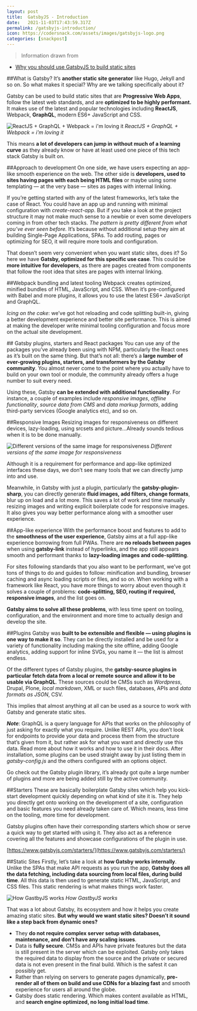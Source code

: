 ```yaml
---
layout: post
title:  GatsbyJS - Introduction
date:   2021-11-03T17:43:59.317Z
permalink: /gatsbyjs-introduction/
icon: https://codersnack.com/assets/images/gatsbyjs-logo.png
categories: [snackpost]
---
```


> Information drawn from 
- [Why you should use GatsbyJS to build static sites](https://www.freecodecamp.org/news/why-you-should-use-gatsbyjs-to-build-static-sites-4f90eb6d1a7b/)


##What is Gatsby?
It’s **another static site generator** like Hugo, Jekyll and so on. So what makes it special? Why are we talking specifically about it?

Gatsby can be used to build static sites that are **Progressive Web Apps**, follow the latest web standards, and are **optimized to be highly performant.** It makes use of the latest and popular technologies including **ReactJS**, Webpack, **GraphQL**, modern ES6+ JavaScript and CSS.

![ReactJS + GraphQL + Webpack = i'm loving it](https://codersnack.com/assets/images/gatsbyjs-reactjs-graphql-webpack.png)
*ReactJS + GraphQL + Webpack = i'm loving it*

This means **a lot of developers can jump in without much of a learning curve** as they already know or have at least used one piece of this tech stack Gatsby is built on.

##Approach to development
On one side, we have users expecting an app-like smooth experience on the web. The other side is **developers, used to sites having pages with each being HTML files** or maybe using some templating — at the very base — sites as pages with internal linking.

If you’re getting started with any of the latest frameworks, let’s take the case of React. You could have an app up and running with minimal configuration with *create-react-app*. But if you take a look at the project structure it may not make much sense to a newbie or even some developers coming in from other tech stacks. *The pattern is pretty different from what you’ve ever seen before.* It’s because without additional setup they aim at building Single-Page Applications, SPAs. To add routing, pages or optimizing for SEO, it will require more tools and configuration.

That doesn’t seem very convenient when you want static sites, does it? So here we have **Gatsby, optimized for this specific use case**. This could be **more intuitive for developers**, as there are pages created from components that follow the root idea that sites are pages with internal linking.

##Webpack bundling and latest tooling
Webpack creates optimized, minified bundles of HTML, JavaScript, and CSS. When it’s pre-configured with Babel and more plugins, it allows you to use the latest ES6+ JavaScript and GraphQL.

*Icing on the cake*: we’ve got hot reloading and code splitting built-in, giving a better development experience and better site performance. This is aimed at making the developer write minimal tooling configuration and focus more on the actual site development.

## Gatsby plugins, starters and React packages
You can use any of the packages you’ve already been using with NPM, particularly the React ones as it’s built on the same thing. But that’s not all: there’s a **large number of ever-growing plugins, starters, and transformers by the Gatsby community**. You almost never come to the point where you actually have to build on your own tool or module, the community already offers a huge number to suit every need.

Using these, Gatsby **can be extended with additional functionality**. For instance, a couple of examples include *responsive images*, *offline functionality*, *source data from CMS* and *data markup formats*, adding third-party services (Google analytics etc), and so on.

##Responsive Images
Resizing images for responsiveness on different devices, lazy-loading, using srcsets and picture…Already sounds tedious when it is to be done manually.

![Different versions of the same image for responsiveness](https://codersnack.com/assets/images/gatsbyjs-responsive-images.png)
*Different versions of the same image for responsiveness*

Although it is a requirement for performance and app-like optimized interfaces these days, we don’t see many tools that we can directly jump into and use.

Meanwhile, in Gatsby with just a plugin, particularly the **gatsby-plugin-sharp**, you can directly generate **fluid images, add filters, change formats**, blur up on load and a lot more. This saves a lot of work and time manually resizing images and writing explicit boilerplate code for responsive images. It also gives you way better performance along with a smoother user experience.

##App-like experience
With the performance boost and features to add to the **smoothness of the user experience**, Gatsby aims at a full app-like experience borrowing from full PWAs. There are **no reloads between pages** when using **gatsby-link** instead of hyperlinks, and the app still appears smooth and performant thanks to **lazy-loading images and code-splitting**.

For sites following standards that you also want to be performant, we’ve got tons of things to do and guides to follow: minification and bundling, browser caching and async loading scripts or files, and so on. When working with a framework like React, you have more things to worry about even though it solves a couple of problems: **code-splitting, SEO, routing if required, responsive images**, and the list goes on.

**Gatsby aims to solve all these problems**, with less time spent on tooling, configuration, and the environment and more time to actually design and develop the site.

##Plugins
Gatsby was **built to be extensible and flexible — using plugins is one way to make it so**. They can be directly installed and be used for a variety of functionality including making the site offline, adding Google analytics, adding support for inline SVGs, you name it — the list is almost endless.

Of the different types of Gatsby plugins, the **gatsby-source plugins in particular fetch data from a local or remote source and allow it to be usable via GraphQL**. These sources could be CMSs such as *Wordpress*, Drupal, Plone, *local markdown*, XML or such files, databases, APIs and *data formats as JSON*, CSV.

This implies that almost anything at all can be used as a source to work with Gatsby and generate static sites.

***Note***: GraphQL is a query language for APIs that works on the philosophy of just asking for exactly what you require. Unlike REST APIs, you don’t look for endpoints to provide your data and process them from the structure that’s given from it, but rather ask for what you want and directly use this data. Read more about how it works and how to use it in their docs.
After installation, some plugins can be used straight away by just listing them in *gatsby-config.js* and the others configured with an options object.

Go check out the Gatsby plugin library, it’s already got quite a large number of plugins and more are being added still by the active community.

##Starters
These are basically boilerplate Gatsby sites which help you kick-start development quickly depending on what kind of site it is. They help you directly get onto working on the development of a site, configuration and basic features you need already taken care of. Which means, less time on the tooling, more time for development.

Gatsby plugins often have their corresponding starters which show or serve a quick way to get started with using it. They also act as a reference covering all the features and showcase configurations of the plugin in use.

[https://www.gatsbyjs.com/starters/](https://www.gatsbyjs.com/starters/)

##Static Sites
Firstly, let’s take a look at **how Gatsby works internally**. Unlike the SPAs that make API requests as you run the app, **Gatsby does all the data fetching, including data sourcing from local files, during build time**. All this data is then used to generate static HTML, JavaScript, and CSS files. This static rendering is what makes things work faster.

![How GastbyJS works](https://codersnack.com/assets/images/gatsbyjs-how-it-works.png)
*How GastbyJS works*

That was a lot about Gatsby, its ecosystem and how it helps you create amazing static sites. **But why would we want static sites? Doesn’t it sound like a step back from dynamic ones?**

- They **do not require complex server setup with databases, maintenance, and don’t have any scaling issues**.
- Data is **fully secure**. CMSs and APIs have private features but the data is still present in the server which can be exploited. Gatsby only takes the required data to display from the source and the private or secured data is not even present in the final build. Which is the safest it can possibly get.
- Rather than relying on servers to generate pages dynamically, **pre-render all of them on build and use CDNs for a blazing fast** and smooth experience for users all around the globe.
- Gatsby does static rendering. Which makes content available as HTML, and **search engine optimized, no long initial load time**.

